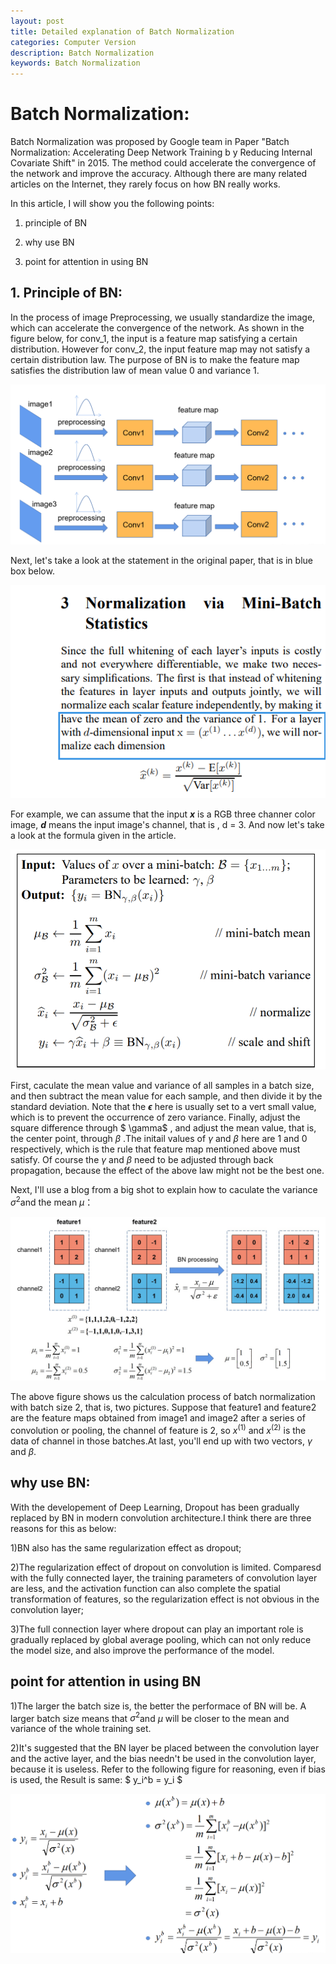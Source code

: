 ```yaml
---
layout: post
title: Detailed explanation of Batch Normalization
categories: Computer Version
description: Batch Normalization
keywords: Batch Normalization
---
```


# Batch Normalization:

Batch Normalization was proposed by Google team in Paper "Batch Normalization: Accelerating Deep Network Training b y Reducing Internal Covariate Shift" in 2015. The method could accelerate the convergence of the network and improve the accuracy. Although there are many related articles on the Internet, they rarely focus on how BN really works.

In this article, I will show you the following points:

1) principle of BN 

2) why use BN 

3) point for attention in using BN

## 1.  Principle of BN:

In the process of image Preprocessing, we usually standardize the image, which can accelerate the convergence of the network. As shown in the figure below, for conv_1, the input is a feature map satisfying a certain distribution. However for conv_2, the input feature map may not satisfy a certain distribution law. The purpose of BN is to make the feature map satisfies the distribution law of mean value 0 and variance 1.

![BN1](/assets/img/BN1.png)

Next, let's take a look at the statement in the original paper, that is in blue box below.

![image-20200917113852396](/assets/img/image-20200917113852396.png)

 For example, we can assume that the input ***x*** is a RGB three channer color image, ***d*** means the input image's channel, that is , d = 3. And now let's take a look at the formula given in the article.

![BN2](/assets/img/BN2.png)

First, caculate the mean value and variance of all samples in a batch size, and then subtract the mean value for each sample, and then divide it by the standard deviation. Note that the **$\epsilon$** here is usually set to a vert small value, which is to prevent the occurrence of zero variance. Finally, adjust the square difference through $ \gamma$ , and adjust the mean value, that is, the center point, through $\beta$ .The initail values of $\gamma$ and $\beta$ here are 1 and 0 respectively, which is the rule that feature map mentioned above must satisfy. Of course the  $\gamma$ and $\beta$ need to be adjusted through back propagation, because the effect of the above law might not be the best one.

Next, I'll use a blog from a big shot to explain how to caculate the variance $\sigma^2$and the mean $\mu$：

![BN3](/assets/img/BN3.png)

The above figure shows us the calculation process of batch normalization with batch size 2, that is, two pictures. Suppose that feature1 and feature2 are the feature maps obtained from image1 and image2 after a series of convolution or pooling, the channel of feature is 2, so $x^{(1)}$ and $x^{(2)}$ is the data of channel in those batches.At last, you'll end up with two vectors, $\gamma$ and $\beta$.

## why use BN:

With the developement of Deep Learning, Dropout has been gradually replaced by BN in modern convolution architecture.I think there are three reasons for this as below:

1)BN also has the same regularization effect as dropout;

2)The regularization effect of dropout on convolution is limited. Comparesd with the fully connected layer, the training parameters of convolution layer are less, and the activation function can also complete the spatial transformation of features, so the regularization effect is not obvious in the convolution layer;

3)The full connection layer where dropout can play an important role is gradually replaced by global average pooling, which can not only reduce the model size, and also improve the performance of the model.

## point for attention in using BN

1)The larger the batch size is, the better the performace of BN will be. A larger batch size means that $\sigma^2$and $\mu$ will be closer to the mean and variance of the whole training set.

2)It's suggested that the BN layer be placed between the convolution layer and the active layer, and the bias needn't be used in the convolution layer, because it is useless. Refer to the following figure for reasoning, even if bias is used, the Result is same: $ y_i^b = y_i $

![BN4](/assets/img/BN4.png)